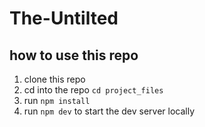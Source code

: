 # The-Untilted 

## how to use this repo

1. clone this repo
2. cd into the repo `cd project_files`
3. run `npm install`
4. run `npm dev` to start the dev server locally



